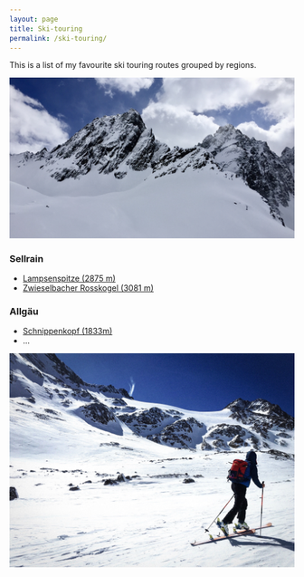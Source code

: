 ```yaml
---
layout: page
title: Ski-touring
permalink: /ski-touring/
---
```


This is a list of my favourite ski touring routes grouped by regions.

![Skitouring-1](/assets/img/ski-touring/skitouring-1.jpeg)



### Sellrain
- [Lampsenspitze (2875 m)](https://www.tourentipp.com/de/touren/Lampsenspitze-Skitour-Sellrain_124.html)
- [Zwieselbacher Rosskogel (3081 m)](https://www.tourentipp.com/de/touren/Zwieselbacher-Rosskogel-Skitour_96.html)



### Allgäu

- [Schnippenkopf (1833m)](https://www.tourentipp.com/de/touren/Schnippenkopf-Skitour-Oberstdorf-Allgaeu_477.html)
- ...





![Skitouring-3](/assets/img/ski-touring/skitouring-3.jpeg)
